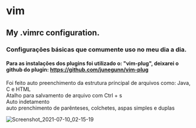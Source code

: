 # vim
## My .vimrc configuration.

### Configurações básicas que comumente uso no meu dia a dia.

#### Para as instalações dos plugins foi utilizado o: "vim-plug", deixarei o github do plugin: https://github.com/junegunn/vim-plug

Foi feito auto preenchimento da estrutura príncipal de arquivos como: Java, C e HTML<br>
Atalho para salvamento de arquivo com Ctrl + s<br>
Auto indetamento<br>
auto prenchimento de parênteses, colchetes, aspas simples e duplas<br>


![Screenshot_2021-07-10_02-15-19](https://user-images.githubusercontent.com/72472078/125152699-b6fc6a80-e124-11eb-886c-bc0a9ae9f739.png)



